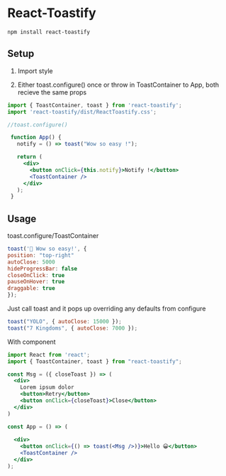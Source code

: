# React-Toastify

```
npm install react-toastify
```

## Setup

1) Import style

2) Either toast.configure() once or throw in ToastContainer to App, both recieve the same props

```jsx
import { ToastContainer, toast } from 'react-toastify';
import 'react-toastify/dist/ReactToastify.css';

//toast.configure()

 function App() {
   notify = () => toast("Wow so easy !");

   return (
     <div>
       <button onClick={this.notify}>Notify !</button>
       <ToastContainer />
     </div>
   );
 }
```

## Usage

toast.configure/ToastContainer

```js
toast('🦄 Wow so easy!', {
position: "top-right"
autoClose: 5000
hideProgressBar: false
closeOnClick: true
pauseOnHover: true
draggable: true
});
```

Just call toast and it pops up overriding any defaults from configure

```jsx
toast("YOLO", { autoClose: 15000 });
toast("7 Kingdoms", { autoClose: 7000 });
```

With component

```jsx
import React from 'react';
import { ToastContainer, toast } from "react-toastify";

const Msg = ({ closeToast }) => (
  <div>
    Lorem ipsum dolor
    <button>Retry</button>
    <button onClick={closeToast}>Close</button>
  </div>
)

const App = () => (
  
  <div>
    <button onClick={() => toast(<Msg />)}>Hello 😀</button>
    <ToastContainer />
  </div>
);
```
